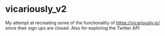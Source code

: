 # vicariously_v2
My attempt at recreating some of the functionality of https://vicariously.io/ since their sign ups are closed. Also for exploring the Twitter API
